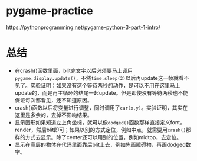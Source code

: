 # pygame-practice
https://pythonprogramming.net/pygame-python-3-part-1-intro/

# 总结
* 在crash()函数里面，blit完文字以后必须要马上调用`pygame.display.update()`，不然`time.sleep(2)`以后再update这一帧就看不见了。实验证明：如果没有这个等待两秒的动作，是可以不用在这里马上update的，而是再主循环的结尾一起update。但是即使没有等待两秒也不能保证每次都看见，还不知道原因。
* crash()函数以后将变量进行调整，同时调用了`car(x,y)`。实验证明，其实在这里是多余的，去掉不影响结果。
* 显示图形如果知道左上角坐标，就可以像`dodged()`函数那样直接定义font，render，然后blit即可；如果以别的方式定位，例如中点，就需要用`crash()`那样的方式去显示。除了center还可以用别的位置，例如midtop，去定位。
* 显示在高层的物体在代码里面靠后blit上去，例如先画障碍物，再画dodged数字。
